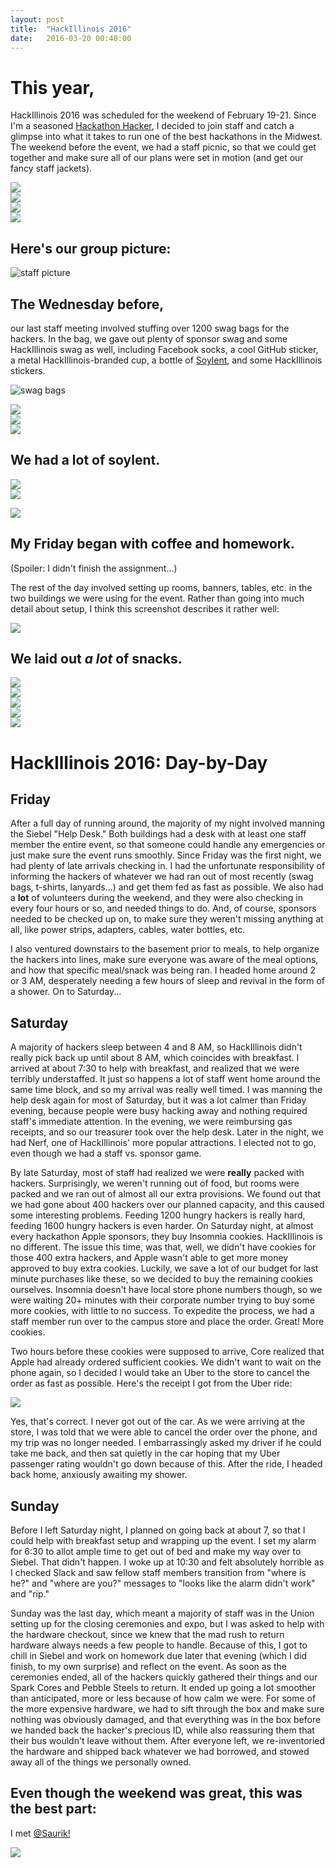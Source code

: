 ```yaml
---
layout: post
title:  "HackIllinois 2016"
date:   2016-03-20 00:40:00
---
```


# This year,
HackIllinois 2016 was scheduled for the weekend of February 19-21.
Since I'm a seasoned [Hackathon Hacker](https://www.facebook.com/groups/hackathonhackers/), I decided to join staff and catch a glimpse into what it takes to run one of the best hackathons in the Midwest. The weekend before the event, we had a staff picnic, so that we could get together and make sure all of our plans were set in motion (and get our fancy staff jackets).

<div class="row">
	<div class="col-sm-6">
		<img src="/img/hackillinois2016/staff_picnic_1.jpg">
	</div>
	<div class="col-sm-6">
		<img src="/img/hackillinois2016/staff_picnic_2.jpg">
	</div>
</div>

<div class="row">
	<div class="col-sm-6">
		<img src="/img/hackillinois2016/staff_picnic_3.jpg">
	</div>
	<div class="col-sm-6">
		<img src="/img/hackillinois2016/staff_picnic_4.jpg">
	</div>
</div>

## Here's our group picture:

![staff picture](/img/hackillinois2016/hackillinois_staff_serious.jpg)

## The Wednesday before,
our last staff meeting involved stuffing over 1200 swag bags for the hackers. In the bag, we gave out plenty of sponsor swag and some HackIllinois swag as well, including Facebook socks, a cool GitHub sticker, a metal HackIllinois-branded cup, a bottle of [Soylent](http://www.soylent.com), and some HackIllinois stickers.

![swag bags](/img/hackillinois2016/swag_bags.png)

<div class="row">
	<div class="col-sm-6">
		<img src="/img/hackillinois2016/swag_bag_boxes.jpg">
	</div>
	<div class="col-sm-6">
		<img src="/img/hackillinois2016/swag_bag_packing_2.jpg">
	</div>
</div>

<div class="row">
	<div class="col-xs-12">
		<img src="/img/hackillinois2016/swag_bag_packing_3.jpg">
	</div>
</div>


## We had a lot of soylent.

<div class="row">
	<div class="col-sm-6">
		<img src="/img/hackillinois2016/soylent_packed_edit.jpg">
	</div>
	<div class="col-sm-6">
		<img src="/img/hackillinois2016/soylent_ready_edit.jpg">
	</div>
</div>


![](/img/hackillinois2016/start_with_coffee_hw.jpg)

## My Friday began with coffee and homework.
(Spoiler: I didn't finish the assignment...)


The rest of the day involved setting up rooms, banners, tables, etc. in the two buildings we were using for the event. Rather than going into much detail about setup, I think this screenshot describes it rather well:

![](/img/hackillinois2016/step_count.png)

## We laid out _a lot_ of snacks.

<div class="row">
	<div class="col-sm-6">
		<img src="/img/hackillinois2016/snacks.jpg">
	</div>
	<div class="col-sm-6">
		<img src="/img/hackillinois2016/more_snacks.jpg">
	</div>
</div>
<div class="row">
	<div class="col-xs-12">
		<img src="/img/hackillinois2016/HackIllinois_2016-Feb-19.jpg">
	</div>
</div>

<div class="row">
	<div class="col-sm-6">
		<img src="/img/hackillinois2016/company_mixing.jpg">
	</div>
	<div class="col-sm-6">
		<img src="/img/hackillinois2016/company_mixing_2.jpg">
	</div>
</div>

<div class="row text-center">
	<div class="col-xs-12">
		<h1><b>HackIllinois 2016:</b> Day-by-Day</h1>
	</div>
</div>

## Friday

After a full day of running around, the majority of my night involved manning the Siebel "Help Desk." Both buildings had a desk with at least one staff member the entire event, so that someone could handle any emergencies or just make sure the event runs smoothly. Since Friday was the first night, we had plenty of late arrivals checking in. I had the unfortunate responsibility of informing the hackers of whatever we had ran out of most recently (swag bags, t-shirts, lanyards...) and get them fed as fast as possible. We also had a **lot** of volunteers during the weekend, and they were also checking in every four hours or so, and needed things to do. And, of course, sponsors needed to be checked up on, to make sure they weren't missing anything at all, like power strips, adapters, cables, water bottles, etc.

I also ventured downstairs to the basement prior to meals, to help organize the hackers into lines, make sure everyone was aware of the meal options, and how that specific meal/snack was being ran. I headed home around 2 or 3 AM, desperately needing a few hours of sleep and revival in the form of a shower. On to Saturday...

## Saturday

A majority of hackers sleep between 4 and 8 AM, so HackIllinois didn't really pick back up until about 8 AM, which coincides with breakfast. I arrived at about 7:30 to help with breakfast, and realized that we were terribly understaffed. It just so happens a lot of staff went home around the same time block, and so my arrival was really well timed. I was manning the help desk again for most of Saturday, but it was a lot calmer than Friday evening, because people were busy hacking away and nothing required staff's immediate attention. In the evening, we were reimbursing gas receipts, and so our treasurer took over the help desk. Later in the night, we had Nerf, one of HackIllinois' more popular attractions. I elected not to go, even though we had a staff vs. sponsor game.

By late Saturday, most of staff had realized we were **really** packed with hackers. Surprisingly, we weren't running out of food, but rooms were packed and we ran out of almost all our extra provisions. We found out that we had gone about 400 hackers over our planned capacity, and this caused some interesting problems. Feeding 1200 hungry hackers is really hard, feeding 1600 hungry hackers is even harder. On Saturday night, at almost every hackathon Apple sponsors, they buy Insomnia cookies. HackIllinois is no different. The issue this time, was that, well, we didn't have cookies for those 400 extra hackers, and Apple wasn't able to get more money approved to buy extra cookies. Luckily, we save a lot of our budget for last minute purchases like these, so we decided to buy the remaining cookies ourselves. Insomnia doesn't have local store phone numbers though, so we were waiting 20+ minutes with their corporate number trying to buy some more cookies, with little to no success. To expedite the process, we had a staff member run over to the campus store and place the order. Great! More cookies.

Two hours before these cookies were supposed to arrive, Core realized that Apple had already ordered sufficient cookies. We didn't want to wait on the phone again, so I decided I would take an Uber to the store to cancel the order as fast as possible. Here's the receipt I got from the Uber ride:

![](/img/hackillinois2016/uber_circle.png)

Yes, that's correct. I never got out of the car. As we were arriving at the store, I was told that we were able to cancel the order over the phone, and my trip was no longer needed. I embarrassingly asked my driver if he could take me back, and then sat quietly in the car hoping that my Uber passenger rating wouldn't go down because of this. After the ride, I headed back home, anxiously awaiting my shower.

## Sunday

Before I left Saturday night, I planned on going back at about 7, so that I could help with breakfast setup and wrapping up the event. I set my alarm for 6:30 to allot ample time to get out of bed and make my way over to Siebel. That didn't happen. I woke up at 10:30 and felt absolutely horrible as I checked Slack and saw fellow staff members transition from "where is he?" and "where are you?" messages to "looks like the alarm didn't work" and "rip."

Sunday was the last day, which meant a majority of staff was in the Union setting up for the closing ceremonies and expo, but I was asked to help with the hardware checkout, since we knew that the mad rush to return hardware always needs a few people to handle. Because of this, I got to chill in Siebel and work on homework due later that evening (which I did finish, to my own surprise) and reflect on the event. As soon as the ceremonies ended, all of the hackers quickly gathered their things and our Spark Cores and Pebble Steels to return. It ended up going a lot smoother than anticipated, more or less because of how calm we were. For some of the more expensive hardware, we had to sift through the box and make sure nothing was obviously damaged, and that everything was in the box before we handed back the hacker's precious ID, while also reassuring them that their bus wouldn't leave without them. After everyone left, we re-inventoried the hardware and shipped back whatever we had borrowed, and stowed away all of the things we personally owned.

## Even though the weekend was great, this was the best part:

I met [@Saurik!](http://www.twitter.com/saurik)

![](/img/hackillinois2016/saurik.jpg)
